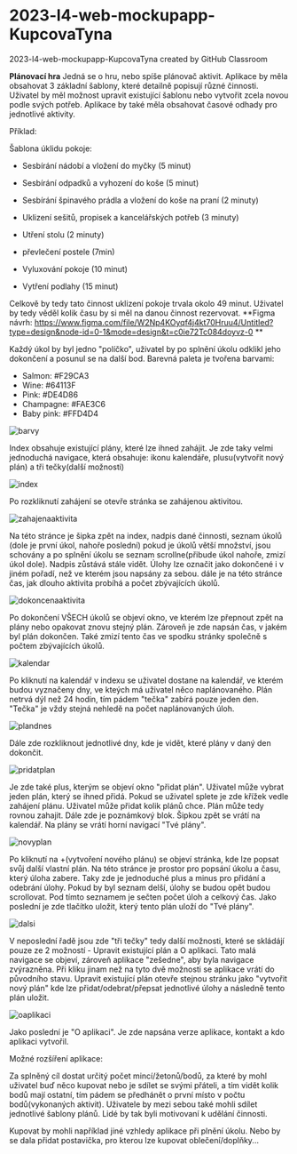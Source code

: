 # 2023-l4-web-mockupapp-KupcovaTyna
2023-l4-web-mockupapp-KupcovaTyna created by GitHub Classroom

**Plánovací hra**
Jedná se o hru, nebo spíše plánovač aktivit. 
Aplikace by měla obsahovat 3 základní šablony, které detailně popisují různé činnosti. Uživatel by měl možnost upravit existující šablonu nebo vytvořit zcela novou podle svých potřeb. Aplikace by také měla obsahovat časové odhady pro jednotlivé aktivity.

Příklad: 

Šablona úklidu pokoje:

- Sesbírání nádobí a vložení do myčky (5 minut)

- Sesbírání odpadků a vyhození do koše (5 minut)

- Sesbírání špinavého prádla a vložení do koše na praní (2 minuty)

- Uklizení sešitů, propisek a kancelářských potřeb (3 minuty)

- Utření stolu (2 minuty)

- převlečení postele (7min)

- Vyluxování pokoje (10 minut)

- Vytření podlahy (15 minut)


Celkově by tedy tato činnost uklizení pokoje trvala okolo 49 minut. Uživatel by tedy věděl kolik času by si měl na danou činnost rezervovat. 
**Figma návrh: https://www.figma.com/file/W2Np4KOyqf4j4kt70Hruu4/Untitled?type=design&node-id=0-1&mode=design&t=c0ie72Tc084doyvz-0 **

Každý úkol by byl jedno "políčko", uživatel by po splnění úkolu odklikl jeho dokončení a posunul se na další bod. 
Barevná paleta je tvořena barvami: 
 - Salmon: #F29CA3
 - Wine: #64113F
 - Pink: #DE4D86
 - Champagne: #FAE3C6
 - Baby pink: #FFD4D4

![barvy](https://github.com/pslib-cz/2023-l4-web-mockupapp-KupcovaTyna/assets/107682347/fd0ceb1d-1de2-466b-8440-4eb1d2813c14)

Index obsahuje existující plány, které lze ihned zahájit. Je zde taky velmi jednoduchá navigace, která obsahuje: ikonu kalendáře, plusu(vytvořit nový plán) a tři tečky(další možnosti) 

![index](https://github.com/pslib-cz/2023-l4-web-mockupapp-KupcovaTyna/assets/107682347/b32e7cb1-dc26-489b-aba5-4fe44f24804a)

Po rozkliknutí zahájení se otevře stránka se zahájenou aktivitou.

![zahajenaaktivita](https://github.com/pslib-cz/2023-l4-web-mockupapp-KupcovaTyna/assets/107682347/def02459-dd6e-451a-8f91-5bb4432e1ae4)

Na této stránce je šipka zpět na index, nadpis dané činnosti, seznam úkolů (dole je první úkol, nahoře poslední) pokud je úkolů větší množství, jsou schovány a po splnění úkolu se seznam scrollne(přibude úkol nahoře, zmizí úkol dole). Nadpis zůstává stále vidět. Úlohy lze označit jako dokončené i v jiném pořadí, než ve kterém jsou napsány za sebou. 
dále je na této stránce čas, jak dlouho aktivita probíhá a počet zbývajících úkolů. 

![dokoncenaaktivita](https://github.com/pslib-cz/2023-l4-web-mockupapp-KupcovaTyna/assets/107682347/85c2bbb8-602f-47de-8c3f-49e4b8717cf2)

Po dokončení VŠECH úkolů se objeví okno, ve kterém lze přepnout zpět na plány nebo opakovat znovu stejný plán. Zároveň je zde napsán čas, v jakém byl plán dokončen. Také zmizí tento čas ve spodku stránky společně s počtem zbývajících úkolů. 

![kalendar](https://github.com/pslib-cz/2023-l4-web-mockupapp-KupcovaTyna/assets/107682347/208ab888-043b-4c9d-b06a-1baacafb9352)

Po kliknutí na kalendář v indexu se uživatel dostane na kalendář, ve kterém budou vyznačeny dny, ve kteých má uživatel něco naplánovaného. Plán netrvá dýl než 24 hodin, tím pádem "tečka" zabírá pouze jeden den. "Tečka" je vždy stejná nehledě na počet naplánovaných úloh.

![plandnes](https://github.com/pslib-cz/2023-l4-web-mockupapp-KupcovaTyna/assets/107682347/e06ae7c9-f7f2-4955-81e2-cad40ed912e7)

Dále zde rozkliknout jednotlivé dny, kde je vidět, které plány v daný den dokončit. 

![pridatplan](https://github.com/pslib-cz/2023-l4-web-mockupapp-KupcovaTyna/assets/107682347/7b22fa4d-d1b8-4dba-849a-5e94237f9ead)

Je zde také plus, kterým se objeví okno "přidat plán". Uživatel může vybrat jeden plán, který se ihned přidá. Pokud se uživatel splete je zde křížek vedle zahájení plánu. Uživatel může přidat kolik plánů chce. 
Plán může tedy rovnou zahajit. Dále zde je poznámkový blok. Šipkou zpět se vrátí na kalendář. Na plány se vrátí horní navigací "Tvé plány".

![novyplan](https://github.com/pslib-cz/2023-l4-web-mockupapp-KupcovaTyna/assets/107682347/5ab0e41a-1c41-4185-9035-1e0d5c3e0317)

Po kliknutí na +(vytvoření nového plánu) se objeví stránka, kde lze popsat svůj další vlastní plán. 
Na této stránce je prostor pro popsání úkolu a času, který úloha zabere. Taky zde je jednoduché plus a minus pro přidání a odebrání úlohy. Pokud by byl seznam delší, úlohy se budou opět budou scrollovat. Pod tímto seznamem je sečten počet úloh a celkový čas. Jako poslední je zde tlačítko uložit, který tento plán uloží do "Tvé plány". 

![dalsi](https://github.com/pslib-cz/2023-l4-web-mockupapp-KupcovaTyna/assets/107682347/dd02d11c-fda7-420d-b66f-ceae2bce6923)

V neposlední řadě jsou zde "tři tečky" tedy další možnosti, které se skládájí pouze ze 2 možností - Upravit existující plán a O aplikaci. 
Tato malá navigace se objeví, zároveň aplikace "zešedne", aby byla navigace zvýrazněna. Při kliku jinam než na tyto dvě možnosti se aplikace vrátí do původního stavu.
Upravit existující plán otevře stejnou stránku jako "vytvořit nový plán" kde lze přidat/odebrat/přepsat jednotlivé úlohy a následně tento plán uložit. 

![oaplikaci](https://github.com/pslib-cz/2023-l4-web-mockupapp-KupcovaTyna/assets/107682347/4070fc4f-576f-429f-9d99-55dfb30da030)

Jako poslední je "O aplikaci". Je zde napsána verze aplikace, kontakt a kdo aplikaci vytvořil. 



Možné rozšíření aplikace:

Za splněný cíl dostat určitý počet mincí/žetonů/bodů, za které by mohl uživatel buď něco kupovat nebo je sdílet se svými přáteli, a tím vidět kolik bodů mají ostatní, tím pádem se předhánět o první místo v počtu bodů(vykonaných aktivit). Uživatele by mezi sebou také mohli sdílet jednotlivé šablony plánů. Lidé by tak byli motivovaní k udělání činnosti. 

Kupovat by mohli například jiné vzhledy aplikace při plnění úkolu. Nebo by se dala přidat postavička, pro kterou lze kupovat oblečení/doplňky...

